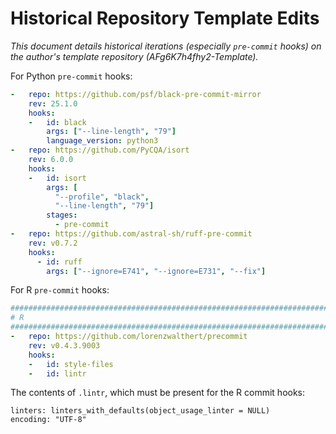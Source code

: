 # Historical Repository Template Edits

_This document details historical iterations (especially `pre-commit` hooks) on the author's template repository (AFg6K7h4fhy2-Template)._

For Python `pre-commit` hooks:

```yaml
-   repo: https://github.com/psf/black-pre-commit-mirror
    rev: 25.1.0
    hooks:
    -   id: black
        args: ["--line-length", "79"]
        language_version: python3
-   repo: https://github.com/PyCQA/isort
    rev: 6.0.0
    hooks:
    -   id: isort
        args: [
          "--profile", "black",
          "--line-length", "79"]
        stages:
          - pre-commit
-   repo: https://github.com/astral-sh/ruff-pre-commit
    rev: v0.7.2
    hooks:
      - id: ruff
        args: ["--ignore=E741", "--ignore=E731", "--fix"]
```

For R `pre-commit` hooks:


```yaml
################################################################################
# R
################################################################################
-   repo: https://github.com/lorenzwalthert/precommit
    rev: v0.4.3.9003
    hooks:
    -   id: style-files
    -   id: lintr
```

The contents of `.lintr`, which must be present for the R commit hooks:

```
linters: linters_with_defaults(object_usage_linter = NULL)
encoding: "UTF-8"
```
